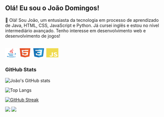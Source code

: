 ## Olá! Eu sou o João Domingos!

<p>
        👋 Olá! Sou João, um entusiasta da tecnologia em processo de aprendizado de Java, HTML, CSS, JavaScript e Python. Já cursei inglês e estou no nível intermediário avançado. Tenho interesse em desenvolvimento web e desenvolvimento de jogos!
</p>

<div style="display: inline_block">
    <br />
    <img
    align="center"
    alt="João-Java"
    height="30"
    width="40"
    src="https://raw.githubusercontent.com/devicons/devicon/master/icons/java/java-original.svg"
    />
    <img
    align="center"
    alt="João-HTML"
    height="30"
    width="40"
    src="https://raw.githubusercontent.com/devicons/devicon/master/icons/html5/html5-original.svg"
    />
    <img
    align="center"
    alt="João-CSS"
    height="30"
    width="40"
    src="https://raw.githubusercontent.com/devicons/devicon/master/icons/css3/css3-original.svg"
    />
    <img
    align="center"
    alt="João-Js"
    height="30"
    width="40"
    src="https://raw.githubusercontent.com/devicons/devicon/master/icons/javascript/javascript-plain.svg"
    />
</div>

  ##

 
<h3 align="left">GitHub Stats</h3>

![João's GitHub stats](https://github-readme-stats.vercel.app/api?username=Jodo-Lupi&show_icons=true&theme=holi) <br>

![Top Langs](https://github-readme-stats.vercel.app/api/top-langs/?username=Jodo-Lupi&layout=donut&theme=holi)

[![GitHub Streak](https://github-readme-streak-stats.herokuapp.com?user=Jodo-Lupi&theme=holi&hide_border=false)](https://git.io/streak-stats)

<div>
    <a href="mailto:jpdomingossantana@hotmail.com"
      ><img
        src="https://img.icons8.com/?size=100&id=13640&format=png&color=000000"
        target="_blank"
    /></a>
    <a
      href="https://www.linkedin.com/in/jo%C3%A3o-pedro-domingos-santana-7bb5b82ab/"
      target="_blank"
      ><img
        src="https://img.icons8.com/?size=100&id=13930&format=png&color=000000"
        target="_blank"
    /></a>
  </div>

